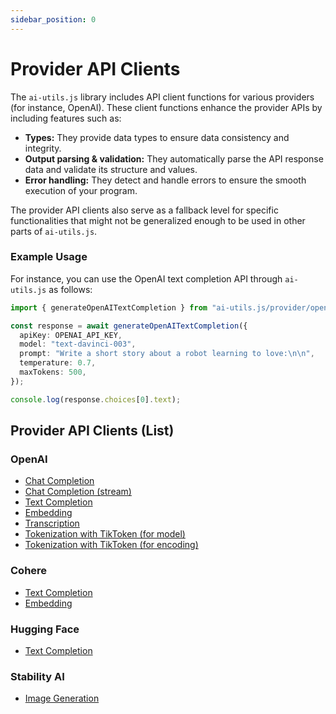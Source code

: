 ```yaml
---
sidebar_position: 0
---
```


# Provider API Clients

The `ai-utils.js` library includes API client functions for various providers (for instance, OpenAI). These client functions enhance the provider APIs by including features such as:

- **Types:** They provide data types to ensure data consistency and integrity.
- **Output parsing & validation:** They automatically parse the API response data and validate its structure and values.
- **Error handling:** They detect and handle errors to ensure the smooth execution of your program.

The provider API clients also serve as a fallback level for specific functionalities that might not be generalized enough to be used in other parts of `ai-utils.js`.

### Example Usage

For instance, you can use the OpenAI text completion API through `ai-utils.js` as follows:

```ts
import { generateOpenAITextCompletion } from "ai-utils.js/provider/openai";

const response = await generateOpenAITextCompletion({
  apiKey: OPENAI_API_KEY,
  model: "text-davinci-003",
  prompt: "Write a short story about a robot learning to love:\n\n",
  temperature: 0.7,
  maxTokens: 500,
});

console.log(response.choices[0].text);
```

## Provider API Clients (List)

### OpenAI

- [Chat Completion](/api/modules/provider_openai#generateopenaichatcompletion)
- [Chat Completion (stream)](/api/modules/provider_openai#streamopenaichatcompletion)
- [Text Completion](/api/modules/provider_openai#generateopenaitextcompletion)
- [Embedding](/api/modules/provider_openai#generateopenaiembedding)
- [Transcription](/api/modules/provider_openai#generateopenaitranscription)
- [Tokenization with TikToken (for model)](/api/modules/provider_openai#gettiktokentokenizerformodel)
- [Tokenization with TikToken (for encoding)](/api/modules/provider_openai#gettiktokentokenizerforencoding)

### Cohere

- [Text Completion](/api/modules/provider_cohere#generatecoheretextcompletion)
- [Embedding](/api/modules/provider_cohere#generatecohereembedding)

### Hugging Face

- [Text Completion](/api/modules/provider_huggingface#generatehuggingfacetextcompletion)

### Stability AI

- [Image Generation](/api/modules/provider_stability#generatestabilityimage)
